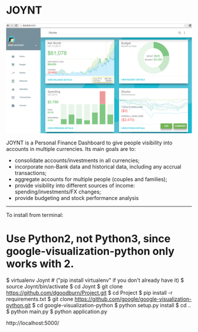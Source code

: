 # JOYNT

![Alt text](https://github.com/dgoodburn/Project/blob/master/Demo_Screenshot.png "Demo")

JOYNT is a Personal Finance Dashboard to give people visibility into accounts in multiple currencies. Its main goals are to:
- consolidate accounts/investments in all currencies;
- incorporate non-Bank data and historical data, including any accrual transactions;
- aggregate accounts for multiple people (couples and families);
- provide visibility into different sources of income: spending/investments/FX changes;
- provide budgeting and stock performance analysis


---

To install from terminal:

# Use Python2, not Python3, since google-visualization-python only works with 2.

$ virtualenv Joynt # ("pip install virtualenv" if you don't already have it)
$ source Joynt/bin/activate
$ cd Joynt
$ git clone https://github.com/dgoodburn/Project.git
$ cd Project
$ pip install -r requirements.txt
$ git clone https://github.com/google/google-visualization-python.git
$ cd google-visualization-python
$ python setup.py install
$ cd ..
$ python main.py
$ python application.py


http://localhost:5000/
